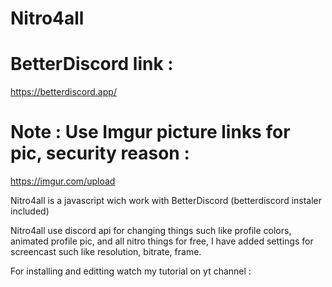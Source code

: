 # Nitro4all

# BetterDiscord link : 
https://betterdiscord.app/

# Note : Use Imgur picture links for pic, security reason :
https://imgur.com/upload



Nitro4all is a javascript wich work with BetterDiscord
(betterdiscord instaler included)

Nitro4all use discord api for changing things such like profile colors, animated profile pic, and all nitro things for free, 
I have added settings for screencast such like resolution, bitrate, frame.

For installing and editting watch my tutorial on yt channel : 
